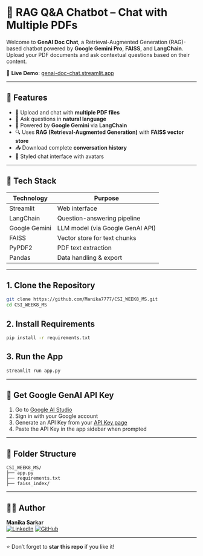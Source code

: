 # 🤖 RAG Q&A Chatbot – Chat with Multiple PDFs

Welcome to **GenAI Doc Chat**, a Retrieval-Augmented Generation (RAG)-based chatbot powered by **Google Gemini Pro**, **FAISS**, and **LangChain**.  
Upload your PDF documents and ask contextual questions based on their content.

🔗 **Live Demo**: [genai-doc-chat.streamlit.app](https://genai-doc-chat.streamlit.app/)

---

## 📌 Features

- 📄 Upload and chat with **multiple PDF files**
- 💬 Ask questions in **natural language**
- 🤖 Powered by **Google Gemini** via **LangChain**
- 🔍 Uses **RAG (Retrieval-Augmented Generation)** with **FAISS vector store**
- 📥 Download complete **conversation history**
- 🎨 Styled chat interface with avatars

---

## 🧱 Tech Stack

| Technology     | Purpose                         |
|----------------|----------------------------------|
| Streamlit      | Web interface                   |
| LangChain      | Question-answering pipeline     |
| Google Gemini  | LLM model (via Google GenAI API)|
| FAISS          | Vector store for text chunks    |
| PyPDF2         | PDF text extraction             |
| Pandas         | Data handling & export          |

---

## 1. Clone the Repository

```bash
git clone https://github.com/Manika7777/CSI_WEEK8_MS.git
cd CSI_WEEK8_MS
```

## 2. Install Requirements

```bash
pip install -r requirements.txt
```

## 3. Run the App

```bash
streamlit run app.py
```

---

## 🔐 Get Google GenAI API Key

1. Go to [Google AI Studio](https://makersuite.google.com/)
2. Sign in with your Google account
3. Generate an API Key from your [API Key page](https://ai.google.dev/)
4. Paste the API Key in the app sidebar when prompted

---

## 📁 Folder Structure

```
CSI_WEEK8_MS/
├── app.py
├── requirements.txt
├── faiss_index/
```

---

## 👩‍💻 Author

**Manika Sarkar**  
[![LinkedIn](https://img.shields.io/badge/LinkedIn-0077B5?style=flat-square&logo=linkedin&logoColor=white)](https://www.linkedin.com/in/manika-sarkar-264426295/) 
[![GitHub](https://img.shields.io/badge/GitHub-100000?style=flat-square&logo=github&logoColor=white)](https://github.com/Manika7777)

---

⭐️ Don’t forget to **star this repo** if you like it!
